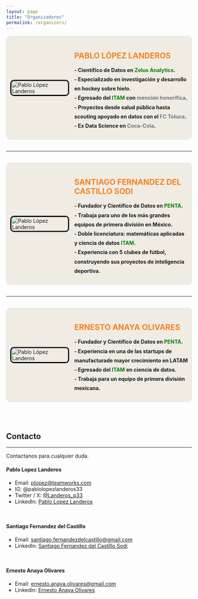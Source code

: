 ```yaml
---
layout: page
title: "Organizadores"
permalink: /organizers/
---
```


<div style="display: flex; align-items: center; padding: 10px; background-color: #f0ece4; border-radius: 10px; border: 1px solid #e0e0e0;">

  <!-- Image -->
  <div style="flex: 1; padding-right: 20px;">
    <img src="https://media.licdn.com/dms/image/v2/D4E03AQFI2DBIfp8_Aw/profile-displayphoto-shrink_800_800/profile-displayphoto-shrink_800_800/0/1715698647827?e=1731542400&v=beta&t=OzXfU5OnMJhVQi0cC-xYbQpih22iLf64-yQXepou_Ms" alt="Pablo López Landeros" style="width: 100%; max-width: 250px; border: 3px solid black; border-radius: 10px;">
  </div>

  <!-- Text Content -->
  <div style="flex: 2;">
    <h2 style="color: #f58220; margin-bottom: 10px;">PABLO LÓPEZ LANDEROS</h2>
    <ul style="list-style: none; padding: 0; line-height: 1.8;">
      <li><strong>- Científico de Datos en <span style="color: green;">Zelus Analytics</span>.</strong></li>
      <li><strong>- Especializado en investigación y desarrollo en hockey sobre hielo.</strong></li>
      <li><strong>- Egresado del <span style="color: green;">ITAM</span> con <span style="color: #6c757d;">mención honorífica</span>.</strong></li>
      <li><strong>- Proyectos desde salud pública hasta scouting apoyado en datos con el <span style="color: #6c757d;">FC Toluca</span>.</strong></li>
      <li><strong>- Ex Data Science en <span style="color: #6c757d;">Coca-Cola</span>.</strong></li>
    </ul>
  </div>

</div>
<br>
<hr>
<br>

<div style="display: flex; align-items: center; padding: 10px; background-color: #f0ece4; border-radius: 10px; border: 1px solid #e0e0e0;">

  <!-- Image -->
  <div style="flex: 1; padding-right: 20px;">
    <img src="https://media.licdn.com/dms/image/v2/D5603AQHurRTqghKQUQ/profile-displayphoto-shrink_800_800/profile-displayphoto-shrink_800_800/0/1713025913290?e=1731542400&v=beta&t=fVSYy8Dr2A3FKVs3GozypRP0kQ1gvg3v9bti4lSDD_o" alt="Pablo López Landeros" style="width: 100%; max-width: 250px; border: 3px solid black; border-radius: 10px;">
  </div>

  <!-- Text Content -->
  <div style="flex: 2;">
    <h2 style="color: #f58220; margin-bottom: 10px;">SANTIAGO FERNANDEZ DEL CASTILLO SODI</h2>
    <ul style="list-style: none; padding: 0; line-height: 1.8;">
      <li><strong>- Fundador y Científico de Datos en <span style="color: green;">PENTA</span>.</strong></li>
      <li><strong>- Trabaja para uno de los más grandes equipos de primera división en México.</strong></li>
      <li><strong>- Doble licenciatura: matemáticas aplicadas y ciencia de datos <span style="color: green;">ITAM</span>.</strong></li>
      <li><strong>- Experiencia con 5 clubes de fútbol, construyendo sus proyectos de inteligencia deportiva.</strong></li>
    </ul>
  </div>

</div>
<br>
<hr>
<br>
<div style="display: flex; align-items: center; padding: 10px; background-color: #f0ece4; border-radius: 10px; border: 1px solid #e0e0e0;">

  <!-- Image -->
  <div style="flex: 1; padding-right: 20px;">
    <img src="https://media.licdn.com/dms/image/v2/C4E03AQGTK9sqOGUyKg/profile-displayphoto-shrink_800_800/profile-displayphoto-shrink_800_800/0/1649121439321?e=1731542400&v=beta&t=qWReEvQY8Prm1AtyNL0a_TeV_8eg3Dzg6JAQEn6ERZQ" alt="Pablo López Landeros" style="width: 100%; max-width: 250px; border: 3px solid black; border-radius: 10px;">
  </div>

  <!-- Text Content -->
  <div style="flex: 2;">
    <h2 style="color: #f58220; margin-bottom: 10px;">ERNESTO ANAYA OLIVARES</h2>
    <ul style="list-style: none; padding: 0; line-height: 1.8;">
      <li><strong>- Fundador y Científico de Datos en <span style="color: green;">PENTA</span>.</strong></li>
      <li><strong>- Experiencia en una de las startups de manufacturade mayor crecimiento en LATAM</strong></li>
      <li><strong>- Egresado del <span style="color: green;">ITAM</span> en ciencia de datos.</strong></li>
      <li><strong>- Trabaja para un equipo de primera división mexicana.</strong></li>
    </ul>
  </div>

</div>
<br>
<br>
<br>


## Contacto
---
Contactanos para cualquier duda.

#### Pablo Lopez Landeros
- Email: [plopez@teamworks.com](plopez@teamworks.com)
- IG: @pablolopezlanderos33
- Twitter / X: [@Landeros_p33](https://x.com/Landeros_p33)
- LinkedIn: [Pablo Lopez Landeros](https://www.linkedin.com/in/pablo-l%C3%B3pez-landeros-423060157/)
<br>

#### Santiago Fernandez del Castillo
- Email: [santiago.fernandezdelcastillo@gmail.com](santiago.fernandezdelcastillo@gmail.com)
- LinkedIn: [Santiago Fernandez del Castillo Sodi](https://www.linkedin.com/in/santiago-fern%C3%A1ndez-del-castillo-sodi-8471401b4/)
<br>

#### Ernesto Anaya Olivares
- Email: [ernesto.anaya.olivares@gmail.com](ernesto.anaya.olivares@gmail.com)
- Linkedin: [Ernesto Anaya Olivares](https://www.linkedin.com/in/ernesto-anaya-olivares/)
